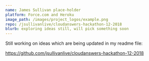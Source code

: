 ```yaml
---
name: James Sullivan place-holder
platform: Force.com and Heroku
image_path: /images/project_logos/example.png
repo: /jsullivanlive/cloudanswers-hackathon-12-2018
blurb: exploring ideas still, will pick something soon
---
```


Still working on ideas which are being updated in my readme file:

https://github.com/jsullivanlive/cloudanswers-hackathon-12-2018
